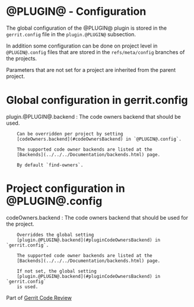 # @PLUGIN@ - Configuration

The global configuration of the @PLUGIN@ plugin is stored in the `gerrit.config`
file in the `plugin.@PLUGIN@` subsection.

In addition some configuration can be done on project level in `@PLUGIN@.config`
files that are stored in the `refs/meta/config` branches of the projects.

Parameters that are not set for a project are inherited from the parent project.

# <a id="globalConfiguration">Global configuration in gerrit.config</a>

<a id="pluginCodeOwnersBackend">plugin.@PLUGIN@.backend</a>
:       The code owners backend that should be used.

        Can be overridden per project by setting
        [codeOwners.backend](#codeOwnersBackend) in `@PLUGIN@.config`.

        The supported code owner backends are listed at the
        [Backends](../../../Documentation/backends.html) page.

        By default `find-owners`.


# <a id="projectConfiguration">Project configuration in @PLUGIN@.config</a>

<a id="codeOwnersBackend">codeOwners.backend</a>
:       The code owners backend that should be used for the project.

        Overriddes the global setting
        [plugin.@PLUGIN@.backend](#pluginCodeOwnersBackend) in `gerrit.config`.

        The supported code owner backends are listed at the
        [Backends](../../../Documentation/backends.html) page.

        If not set, the global setting
        [plugin.@PLUGIN@.backend](#pluginCodeOwnersBackend) in `gerrit.config`
        is used.

Part of [Gerrit Code Review](../../../Documentation/index.html)

